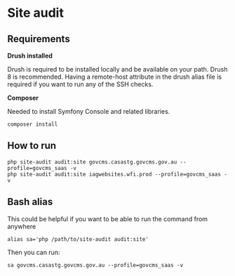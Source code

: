 # Site audit

## Requirements

**Drush installed**

Drush is required to be installed locally and be available on your path. Drush 8 is recommended. Having a remote-host attribute in the drush alias file is required if you want to run any of the SSH checks.

**Composer**

Needed to install Symfony Console and related libraries.

```
composer install
```

## How to run

```
php site-audit audit:site govcms.casastg.govcms.gov.au --profile=govcms_saas -v
php site-audit audit:site iagwebsites.wfi.prod --profile=govcms_saas -v
```

## Bash alias

This could be helpful if you want to be able to run the command from anywhere

```
alias sa='php /path/to/site-audit audit:site'
```

Then you can run:

```
sa govcms.casastg.govcms.gov.au --profile=govcms_saas -v
```
